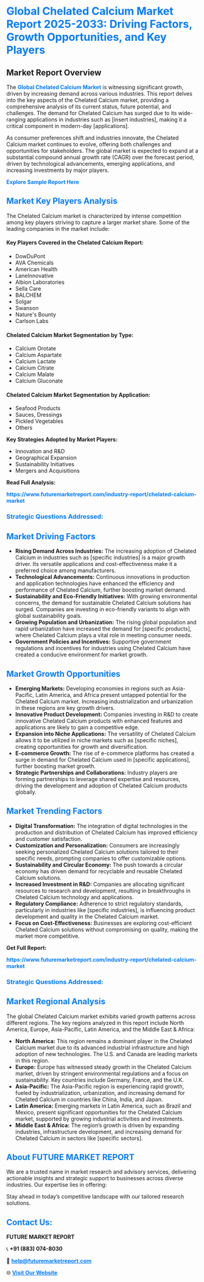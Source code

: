 <h1 style="color: #007BFF;">Global Chelated Calcium Market Report 2025-2033: Driving Factors, Growth Opportunities, and Key Players</h1>

<section id="overview">
<h2>Market Report Overview</h2>
<p>The <a href="https://www.futuremarketreport.com/industry-report/chelated-calcium-market" style="color: #007BFF; text-decoration: none;"><strong>Global Chelated Calcium Market</strong></a> is witnessing significant growth, driven by increasing demand across various industries. This report delves into the key aspects of the Chelated Calcium market, providing a comprehensive analysis of its current status, future potential, and challenges. The demand for Chelated Calcium has surged due to its wide-ranging applications in industries such as [insert industries], making it a critical component in modern-day [applications].</p>
<p>As consumer preferences shift and industries innovate, the Chelated Calcium market continues to evolve, offering both challenges and opportunities for stakeholders. The global market is expected to expand at a substantial compound annual growth rate (CAGR) over the forecast period, driven by technological advancements, emerging applications, and increasing investments by major players.</p>
</section>

<section id="overview">
<p><a href="https://www.futuremarketreport.com/request-sample/reportId=52268" style="color: #007BFF; text-decoration: none;"><strong>Explore Sample Report Here</strong></a></p>
</section>

<section id="key-players">
<h2 style="color: #007BFF;">Market Key Players Analysis</h2>
<p>The Chelated Calcium market is characterized by intense competition among key players striving to capture a larger market share. Some of the leading companies in the market include:</p>
<h4>Key Players Covered in the Chelated Calcium Report:</h4>
<ul><li>DowDuPont</li><li>AVA Chemicals</li><li>American Health</li><li>LaneInnovative</li><li>Albion Laboratories</li><li>Sella Care</li><li>BALCHEM</li><li>Solgar</li><li>Swanson</li><li>Nature&#039;s Bounty</li><li>Carlson Labs</li></ul>
<h4>Chelated Calcium Market Segmentation by Type:</h4>
<ul><li>Calcium Orotate</li><li>Calcium Aspartate</li><li>Calcium Lactate</li><li>Calcium Citrate</li><li>Calcium Malate</li><li>Calcium Gluconate</li></ul>

<h4>Chelated Calcium Market Segmentation by Application:</h4>
<ul><li>Seafood Products</li><li>Sauces, Dressings</li><li>Pickled Vegetables</li><li>Others</li></ul>
<p><strong>Key Strategies Adopted by Market Players:</strong></p>
<ul>
<li>Innovation and R&D</li>
<li>Geographical Expansion</li>
<li>Sustainability Initiatives</li>
<li>Mergers and Acquisitions</li>
</ul>
</section>

<section>
<p><strong>Read Full Analysis: </strong></p><a href="https://www.futuremarketreport.com/industry-report/chelated-calcium-market" style="color: #007BFF; text-decoration: none;"><strong>https://www.futuremarketreport.com/industry-report/chelated-calcium-market</strong></a>
<h3 style="color: #007BFF;">Strategic Questions Addressed:</h3>
</section>

<section id="driving-factors">
<h2 style="color: #007BFF;">Market Driving Factors</h2>
<ul>
<li><strong>Rising Demand Across Industries:</strong> The increasing adoption of Chelated Calcium in industries such as [specific industries] is a major growth driver. Its versatile applications and cost-effectiveness make it a preferred choice among manufacturers.</li>
<li><strong>Technological Advancements:</strong> Continuous innovations in production and application technologies have enhanced the efficiency and performance of Chelated Calcium, further boosting market demand.</li>
<li><strong>Sustainability and Eco-Friendly Initiatives:</strong> With growing environmental concerns, the demand for sustainable Chelated Calcium solutions has surged. Companies are investing in eco-friendly variants to align with global sustainability goals.</li>
<li><strong>Growing Population and Urbanization:</strong> The rising global population and rapid urbanization have increased the demand for [specific products], where Chelated Calcium plays a vital role in meeting consumer needs.</li>
<li><strong>Government Policies and Incentives:</strong> Supportive government regulations and incentives for industries using Chelated Calcium have created a conducive environment for market growth.</li>
</ul>
</section>

<section id="growth-opportunities">
<h2 style="color: #007BFF;">Market Growth Opportunities</h2>
<ul>
<li><strong>Emerging Markets:</strong> Developing economies in regions such as Asia-Pacific, Latin America, and Africa present untapped potential for the Chelated Calcium market. Increasing industrialization and urbanization in these regions are key growth drivers.</li>
<li><strong>Innovative Product Development:</strong> Companies investing in R&D to create innovative Chelated Calcium products with enhanced features and applications are likely to gain a competitive edge.</li>
<li><strong>Expansion into Niche Applications:</strong> The versatility of Chelated Calcium allows it to be utilized in niche markets such as [specific niches], creating opportunities for growth and diversification.</li>
<li><strong>E-commerce Growth:</strong> The rise of e-commerce platforms has created a surge in demand for Chelated Calcium used in [specific applications], further boosting market growth.</li>
<li><strong>Strategic Partnerships and Collaborations:</strong> Industry players are forming partnerships to leverage shared expertise and resources, driving the development and adoption of Chelated Calcium products globally.</li>
</ul>
</section>

<section id="trending-factors">
<h2 style="color: #007BFF;">Market Trending Factors</h2>
<ul>
<li><strong>Digital Transformation:</strong> The integration of digital technologies in the production and distribution of Chelated Calcium has improved efficiency and customer satisfaction.</li>
<li><strong>Customization and Personalization:</strong> Consumers are increasingly seeking personalized Chelated Calcium solutions tailored to their specific needs, prompting companies to offer customizable options.</li>
<li><strong>Sustainability and Circular Economy:</strong> The push towards a circular economy has driven demand for recyclable and reusable Chelated Calcium solutions.</li>
<li><strong>Increased Investment in R&D:</strong> Companies are allocating significant resources to research and development, resulting in breakthroughs in Chelated Calcium technology and applications.</li>
<li><strong>Regulatory Compliance:</strong> Adherence to strict regulatory standards, particularly in industries like [specific industries], is influencing product development and quality in the Chelated Calcium market.</li>
<li><strong>Focus on Cost-Effectiveness:</strong> Businesses are exploring cost-efficient Chelated Calcium solutions without compromising on quality, making the market more competitive.</li>
</ul>
</section>

<section>
<p><strong>Get Full Report: </strong></p><a href="https://www.futuremarketreport.com/industry-report/chelated-calcium-market" style="color: #007BFF; text-decoration: none;"><strong>https://www.futuremarketreport.com/industry-report/chelated-calcium-market</strong></a>
<h3 style="color: #007BFF;">Strategic Questions Addressed:</h3>
</section>


<section id="regional-analysis">
<h2 style="color: #007BFF;">Market Regional Analysis</h2>
<p>The global Chelated Calcium market exhibits varied growth patterns across different regions. The key regions analyzed in this report include North America, Europe, Asia-Pacific, Latin America, and the Middle East & Africa:</p>
<ul>
<li><strong>North America:</strong> This region remains a dominant player in the Chelated Calcium market due to its advanced industrial infrastructure and high adoption of new technologies. The U.S. and Canada are leading markets in this region.</li>
<li><strong>Europe:</strong> Europe has witnessed steady growth in the Chelated Calcium market, driven by stringent environmental regulations and a focus on sustainability. Key countries include Germany, France, and the U.K.</li>
<li><strong>Asia-Pacific:</strong> The Asia-Pacific region is experiencing rapid growth, fueled by industrialization, urbanization, and increasing demand for Chelated Calcium in countries like China, India, and Japan.</li>
<li><strong>Latin America:</strong> Emerging markets in Latin America, such as Brazil and Mexico, present significant opportunities for the Chelated Calcium market, supported by growing industrial activities and investments.</li>
<li><strong>Middle East & Africa:</strong> The region’s growth is driven by expanding industries, infrastructure development, and increasing demand for Chelated Calcium in sectors like [specific sectors].</li>
</ul>
</section>

<footer>
<h2 style="color: #007BFF;">About FUTURE MARKET REPORT</h2>
<p>We are a trusted name in market research and advisory services, delivering actionable insights and strategic support to businesses across diverse industries. Our expertise lies in offering:</p>

<p>Stay ahead in today’s competitive landscape with our tailored research solutions.</p>

<h2 style="color: #007BFF;">Contact Us:</h2>
<p><strong>FUTURE MARKET REPORT</strong></p>
<p>📞 <strong>+91 (883) 074-8030</strong></p>
<p>📧 <strong><a href="mailto:help@futuremarketreport.com" style="color: #007BFF;">help@futuremarketreport.com</a></strong></p>
<p>🌐 <strong><a href="https://www.futuremarketreport.com/" style="color: #007BFF;">Visit Our Website</a></strong></p>
</footer>